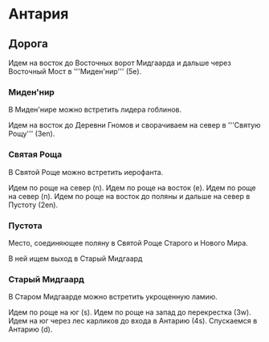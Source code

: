 # Антария

## Дорога

Идем на восток до Восточных ворот Мидгаарда и дальше через Восточный Мост в '''Миден'нир''' (5e).

### Миден'нир

В Миден'нире можно встретить лидера гоблинов.

Идем на восток до Деревни Гномов и сворачиваем на север в '''Святую Рощу''' (3en).

### Святая Роща

В Святой Роще можно встретить иерофанта.

Идем по роще на север (n).
Идем по роще на восток (e).
Идем по роще на север (n).
Идем по роще на восток до поляны и дальше на север в Пустоту (2en).

### Пустота

Место, соединяющее поляну в Святой Роще Старого и Нового Мира.

В ней ищем выход в Старый Мидгаард

### Старый Мидгаард

В Старом Мидгаарде можно встретить укрощенную ламию.

Идем по роще на юг (s).
Идем по роще на запад до перекрестка (3w).
Идем на юг через лес карликов до входа в Антарию (4s).
Спускаемся в Антарию (d).
